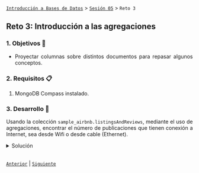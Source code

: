 [`Introducción a Bases de Datos`](../../Readme.md) > [`Sesión 05`](../Readme.md) > `Reto 3`
	
## Reto 3: Introducción a las agregaciones

<div style="text-align: justify;">

### 1. Objetivos :dart: 

- Proyectar columnas sobre distintos documentos para repasar algunos conceptos.

### 2. Requisitos :clipboard:

1. MongoDB Compass instalado.

### 3. Desarrollo :rocket:

Usando la colección `sample_airbnb.listingsAndReviews`, mediante el uso de agregaciones, encontrar el número de publicaciones que tienen conexión a Internet, sea desde Wifi o desde cable (Ethernet).

<details><summary>Solución</summary>
<p>
	
1. Primero filtramos los documentos con Internet desde Wifi o desde cable. Para ello usamos `$match` que permite realizar filtros dentro de agregaciones.

   ```json
   {
      amenities: {$in: ["Wifi", "Ethernet"]}
   }
   ```

   ![imagen](imagenes/s5r31.png)
   
2. Ahora contamos el número de registros resultantes con `$group`. Los agrupamientos al igual que en __SQL__ necesitan un campo por el cual agrupar y una función de agrupamiento.

   - Dado que contaremos los registros no necesitamos campo, así que ponemos `_id: null`.
   
   - Para agrupar usaremos la función `$sum` con el parámetro `1`. Es decir, por cada documento sumará un 1, trayendo al final el total de documentos.
   
   ```json
   {
      _id: null,
      total: {
         $sum: 1
      }
   }
   ```
   
   ![imagen](imagenes/s5r32.png)

</p>
</details>

<br/>

[`Anterior`](../Ejemplo-03/Readme.md) | [`Siguiente`](../Readme.md#3-proyecto-hammer)

</div>
